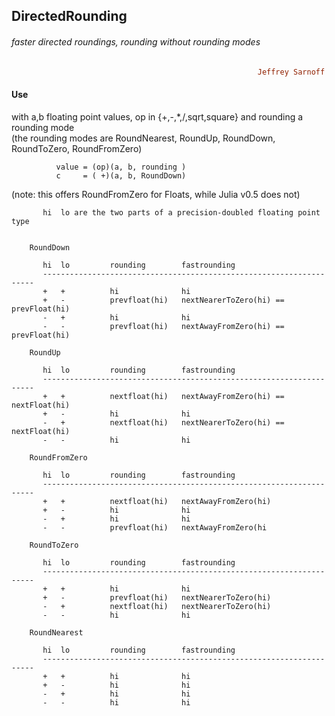 ## DirectedRounding
###### faster directed roundings, rounding without rounding modes
```ruby
                                                       Jeffrey Sarnoff © 2016-Mar-22 in New York City
```

#### Use

with a,b floating point values, op in {+,-,*,/,sqrt,square} and rounding a rounding mode  
  (the rounding modes are RoundNearest, RoundUp, RoundDown, RoundToZero, RoundFromZero)

              value = (op)(a, b, rounding )       
              c     = ( +)(a, b, RoundDown)

  (note: this offers RoundFromZero for Floats, while Julia v0.5 does not)

```
       hi  lo are the two parts of a precision-doubled floating point type
       

    RoundDown
    
       hi  lo         rounding        fastrounding
       --------------------------------------------------------------------
       +   +          hi              hi
       +   -          prevfloat(hi)   nextNearerToZero(hi) == prevFloat(hi)
       -   +          hi              hi
       -   -          prevfloat(hi)   nextAwayFromZero(hi) == prevFloat(hi)
       
    RoundUp
    
       hi  lo         rounding        fastrounding
       --------------------------------------------------------------------
       +   +          nextfloat(hi)   nextAwayFromZero(hi) == nextFloat(hi)
       +   -          hi              hi
       -   +          nextfloat(hi)   nextNearerToZero(hi) == nextFloat(hi)
       -   -          hi              hi
       
    RoundFromZero
       
       hi  lo         rounding        fastrounding
       --------------------------------------------------------------------
       +   +          nextfloat(hi)   nextAwayFromZero(hi)
       +   -          hi              hi
       -   +          hi              hi
       -   -          prevfloat(hi)   nextAwayFromZero(hi
       
    RoundToZero
       
       hi  lo         rounding        fastrounding
       --------------------------------------------------------------------
       +   +          hi              hi
       +   -          prevfloat(hi)   nextNearerToZero(hi)
       -   +          nextfloat(hi)   nextNearerToZero(hi)
       -   -          hi              hi
       
    RoundNearest
       
       hi  lo         rounding        fastrounding
       --------------------------------------------------------------------
       +   +          hi              hi
       +   -          hi              hi
       -   +          hi              hi
       -   -          hi              hi
```
